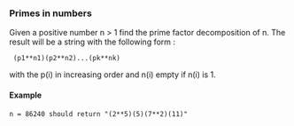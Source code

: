 ### Primes in numbers
Given a positive number n > 1 find the prime factor decomposition of n. The result will be a string with the following form :
```
 (p1**n1)(p2**n2)...(pk**nk)
```

with the p(i) in increasing order and n(i) empty if n(i) is 1.

#### Example
```
n = 86240 should return "(2**5)(5)(7**2)(11)"
```
